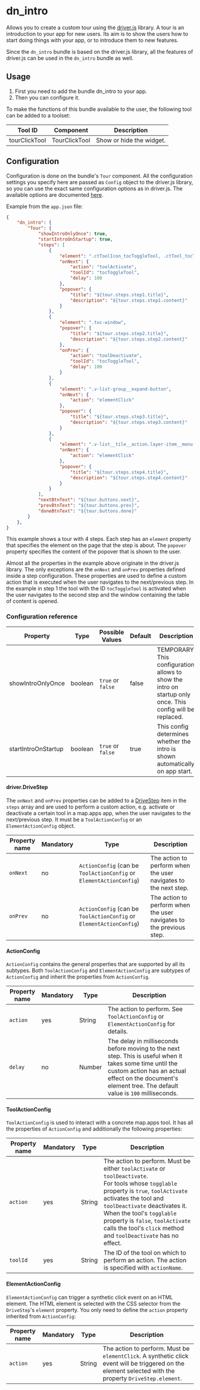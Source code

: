 # dn_intro

Allows you to create a custom tour using the [driver.js](https://driverjs.com/) library.
A tour is an introduction to your app for new users. Its aim is to show the users how to start doing things with your
app, or to introduce them to new features.

Since the `dn_intro` bundle is based on the driver.js library, all the features of driver.js can be used in
the `dn_intro` bundle as well.

## Usage
1. First you need to add the bundle dn_intro to your app.
2. Then you can configure it.

To make the functions of this bundle available to the user, the following tool can be added to a toolset:

| Tool ID       | Component     | Description              |
|---------------|---------------|--------------------------|
| tourClickTool | TourClickTool | Show or hide the widget. |

## Configuration

Configuration is done on the bundle's `Tour` component.
All the configuration settings you specify here are passed as `Config` object to the driver.js library, so you can use
the exact same configuration options as in driver.js. The available options are
documented [here](https://driverjs.com/docs/configuration).

Example from the `app.json` file:

````json
{
    "dn_intro": {
        "Tour": {
            "showIntroOnlyOnce": true,
            "startIntroOnStartup": true,
            "steps": [
                {
                    "element": ".ctToolIcon_tocToggleTool, .ctTool_tocToggleTool",
                    "onNext": {
                        "action": "toolActivate",
                        "toolId": "tocToggleTool",
                        "delay": 100
                    },
                    "popover": {
                        "title": "${tour.steps.step1.title}",
                        "description": "${tour.steps.step1.content}"
                    }
                },
                {
                    "element": ".toc-window",
                    "popover": {
                        "title": "${tour.steps.step2.title}",
                        "description": "${tour.steps.step2.content}"
                    },
                    "onPrev": {
                        "action": "toolDeactivate",
                        "toolId": "tocToggleTool",
                        "delay": 100
                    }
                },
                {
                    "element": ".v-list-group__expand-button",
                    "onNext": {
                        "action": "elementClick"
                    },
                    "popover": {
                        "title": "${tour.steps.step3.title}",
                        "description": "${tour.steps.step3.content}"
                    }
                },
                {
                    "element": ".v-list__tile__action.layer-item__menu-activator",
                    "onNext": {
                        "action": "elementClick"
                    },
                    "popover": {
                        "title": "${tour.steps.step4.title}",
                        "description": "${tour.steps.step4.content}"
                    }
                }
            ],
            "nextBtnText": "${tour.buttons.next}",
            "prevBtnText": "${tour.buttons.prev}",
            "doneBtnText": "${tour.buttons.done}"
        }
    },
}
````

This example shows a tour with 4 steps. Each step has an `element` property that specifies the element on the page that
the step is about.
The `popover` property specifies the content of the popover that is shown to the user.

Almost all the properties in the example above originate in the driver.js library.
The only exceptions are the `onNext` and `onPrev` properties defined inside a step configuration.
These properties are used to define a custom action that is executed when the user navigates to the next/previous step.
In the example in step 1 the tool with the ID `tocToggleTool` is activated when the user navigates to the second step and the
window containing the table of content is opened.

### Configuration reference

| Property            | Type    | Possible Values           | Default | Description                                                                                                |
|---------------------|---------|---------------------------|---------|------------------------------------------------------------------------------------------------------------|
| showIntroOnlyOnce   | boolean | ```true``` or ```false``` | false   | TEMPORARY. This configuration allows to show the intro on startup only once. This config will be replaced. |
| startIntroOnStartup | boolean | ```true``` or ```false``` | true    | This config determines whether the intro is shown automatically on app start.                              |


#### driver.DriveStep

The `onNext` and `onPrev` properties can be added to a [DriveStep](https://driverjs.com/docs/configuration) item in the `steps` array
and are used to perform a custom action, e.g. activate or deactivate a certain tool in a map.apps app, when the user
navigates to the next/previous step.
It must be a `ToolActionConfig` or an `ElementActionConfig` object.


| Property name | Mandatory | Type                                                                | Description
|---------------|-----------|---------------------------------------------------------------------|---------------------------------------------------------------------|
|`onNext`       | no        | `ActionConfig` (can be `ToolActionConfig` or `ElementActionConfig`) | The action to perform when the user navigates to the next step.     |
|`onPrev`       | no        | `ActionConfig` (can be `ToolActionConfig` or `ElementActionConfig`) | The action to perform when the user navigates to the previous step. |

#### ActionConfig

`ActionConfig` contains the general properties that are supported by all its subtypes.
Both `ToolActionConfig` and `ElementActionConfig` are subtypes of `ActionConfig` and inherit the properties from `ActionConfig`.

| Property name | Mandatory | Type   | Description                                                                                                                                                                                                            |
|---------------|-----------|--------|------------------------------------------------------------------------------------------------------------------------------------------------------------------------------------------------------------------------|
| `action`      | yes       | String | The action to perform. See `ToolActionConfig` or `ElementActionConfig` for details.                                                                                                                                    |
| `delay`       | no        | Number | The delay in milliseconds before moving to the next step. This is useful when it takes some time until the custom action has an actual effect on the document's element tree. The default value is `100` milliseconds. |

#### ToolActionConfig

`ToolActionConfig` is used to interact with a concrete map.apps tool. It has all the properties of `ActionConfig` and
additionally the following properties:

| Property name | Mandatory | Type   | Description                                                                                                                                                                                                                                                                                                                                    |
|---------------|-----------|--------|------------------------------------------------------------------------------------------------------------------------------------------------------------------------------------------------------------------------------------------------------------------------------------------------------------------------------------------------|
| `action`      | yes       | String | The action to perform. Must be either `toolActivate` or `toolDeactivate`. <br/>For tools whose `togglable` property is `true`, `toolActivate` activates the tool and `toolDeactivate` deactivates it. <br/>When the tool's `togglable` property is `false`, `toolActivate` calls the tool's `click` method and `toolDeactivate` has no effect. |
| `toolId`      | yes       | String | The ID of the tool on which to perform an action. The action is specified with `actionName`.                                                                                                                                                                                                                                                   |

#### ElementActionConfig

`ElementActionConfig` can trigger a synthetic click event on an HTML element.
The HTML element is selected with the CSS selector from the `DriveStep`'s `element` property.
You only need to define the `action` property inherited from `ActionConfig`:

| Property name | Mandatory | Type   | Description                                                                                                                                             |
|---------------|-----------|--------|---------------------------------------------------------------------------------------------------------------------------------------------------------|
| `action`      | yes       | String | The action to perform. Must be `elementClick`. A synthetic click event will be triggered on the element selected with the property `DriveStep.element`. |
